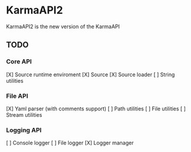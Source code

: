 # KarmaAPI2
KarmaAPI2 is the new version of the KarmaAPI

## TODO

### Core API
[X] Source runtime enviroment
[X] Source
[X] Source loader
[ ] String utilities

### File API
[X] Yaml parser (with comments support)
[ ] Path utilities
[ ] File utilities
[ ] Stream utilities

### Logging API
[ ] Console logger
[ ] File logger
[X] Logger manager
